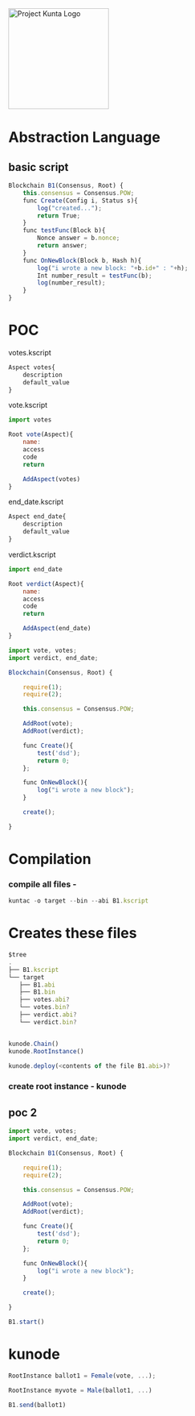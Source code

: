 <img src="http://kunta.io/img/kunta_right.png" alt="Project Kunta Logo" width="200"/>


# Abstraction Language


## basic script
```javascript
Blockchain B1(Consensus, Root) {
	this.consensus = Consensus.POW;
	func Create(Config i, Status s){ 
		log("created..."); 
		return True; 
	}
	func testFunc(Block b){
		Nonce answer = b.nonce;
		return answer;
	}
	func OnNewBlock(Block b, Hash h){
		log("i wrote a new block: "+b.id+" : "+h);
		Int number_result = testFunc(b);
		log(number_result);
	}
}
```

# POC

votes.kscript

```javascript
Aspect votes{
	description
	default_value
}
```

vote.kscript

```javascript
import votes

Root vote(Aspect){
	name: 
	access
	code
	return

	AddAspect(votes)
}
```


end_date.kscript

```javascript
Aspect end_date{
	description
	default_value
}
```

verdict.kscript

```javascript
import end_date

Root verdict(Aspect){
	name: 
	access
	code
	return

	AddAspect(end_date)
}
```

```javascript
import vote, votes;
import verdict, end_date;

Blockchain(Consensus, Root) { 

	require(1); 
	require(2); 

	this.consensus = Consensus.POW;

	AddRoot(vote);
	AddRoot(verdict);

	func Create(){ 
		test('dsd'); 
		return 0; 
	}; 

	func OnNewBlock(){
		log("i wrote a new block");
	}

	create(); 

}
```

# Compilation

### compile all files - 

```javascript
kuntac -o target --bin --abi B1.kscript 
```

# Creates these files
```javascript
$tree
.
├── B1.kscript
└── target
   ├── B1.abi
   ├── B1.bin
   ├── votes.abi?
   └── votes.bin?
   ├── verdict.abi?
   └── verdict.bin?
```

```javascript

kunode.Chain()
kunode.RootInstance()
```

```javascript
kunode.deploy(<contents of the file B1.abi>)?
```

### create root instance - kunode

## poc 2

```javascript
import vote, votes;
import verdict, end_date;

Blockchain B1(Consensus, Root) { 

	require(1); 
	require(2); 

	this.consensus = Consensus.POW;

	AddRoot(vote);
	AddRoot(verdict);

	func Create(){ 
		test('dsd'); 
		return 0; 
	}; 

	func OnNewBlock(){
		log("i wrote a new block");
	}

	create(); 

}
```

```javascript
B1.start()
```

# kunode

```javascript
RootInstance ballot1 = Female(vote, ...); 
```

```javascript
RootInstance myvote = Male(ballot1, ...)
```

```javascript
B1.send(ballot1)
```



